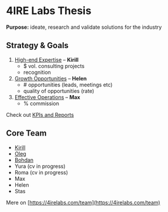 # 4IRE Labs Thesis

**Purpose:** ideate, research and validate solutions for the industry

## Strategy & Goals

1. [High-end Expertise](expertise.md) – **Kirill**
   * $ vol. consulting projects
   * recognition
2. [Growth Opportunities](opportunities.md) – **Helen**
   * \# opportunities \(leads, meetings etc\)
   * quality of opportunities \(rate\)
3. [Effective Operations](effective-operations.md) – **Max**
   * % commission

Check out [KPIs and Reports](https://docs.google.com/spreadsheets/d/1epM2aFnLFn3F1SnzkvQrVUzJeFgByMQJ7bi5uj2TBbE/edit#gid=274159345)

## Core Team

* ​[Kirill](https://cryptohire.io/talent/1115)​
* ​[Oleg](https://youteam.co.uk/talent/3336)​
* ​[Bohdan](https://cryptohire.io/talent/2209)​
* Yura \(cv in progress\)
* Roma \(cv in progress\)
* Max
* Helen
* Stas

​Mere on [https://4irelabs.com/team](https://4irelabs.com/team)



